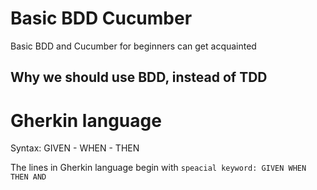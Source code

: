 # Basic BDD Cucumber
Basic BDD and Cucumber for beginners can get acquainted 

## Why we should use BDD, instead of TDD

# Gherkin language

Syntax: GIVEN - WHEN - THEN

The lines in Gherkin language begin with `speacial keyword: GIVEN WHEN THEN AND `
